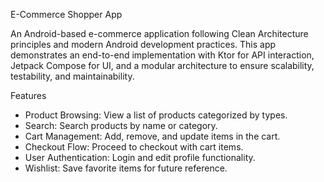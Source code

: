 E-Commerce Shopper App

An Android-based e-commerce application following Clean Architecture principles and modern Android development practices. This app demonstrates an end-to-end implementation with Ktor for API interaction, Jetpack Compose for UI, and a modular architecture to ensure scalability, testability, and maintainability.

Features

- Product Browsing: View a list of products categorized by types.
- Search: Search products by name or category.
- Cart Management: Add, remove, and update items in the cart.
- Checkout Flow: Proceed to checkout with cart items.
- User Authentication: Login and edit profile functionality.
- Wishlist: Save favorite items for future reference.
